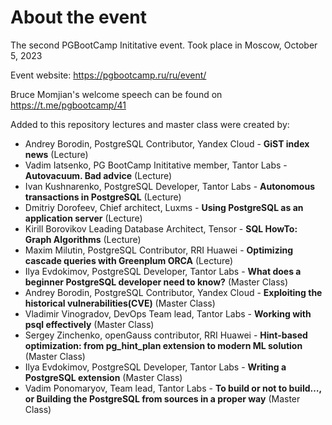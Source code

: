 # About the event
The second PGBootCamp Inititative event.
Took place in Moscow, October 5, 2023

Event website: https://pgbootcamp.ru/ru/event/

Bruce Momjian's welcome speech can be found on https://t.me/pgbootcamp/41

Added to this repository lectures and master class were created by:

* Andrey Borodin, PostgreSQL Contributor, Yandex Cloud - **GiST index news** (Lecture)
* Vadim Iatsenko, PG BootCamp Inititative member, Tantor Labs - **Autovacuum. Bad advice** (Lecture)
* Ivan Kushnarenko, PostgreSQL Developer, Tantor Labs - **Autonomous transactions in PostgreSQL** (Lecture)
* Dmitriy Dorofeev, Chief architect, Luxms - **Using PostgreSQL as an application server** (Lecture)
* Kirill Borovikov Leading Database Architect, Tensor - **SQL HowTo: Graph Algorithms** (Lecture)
* Maxim Milutin, PostgreSQL Contributor, RRI Huawei - **Optimizing cascade queries with Greenplum ORCA** (Lecture)
* Ilya Evdokimov, PostgreSQL Developer, Tantor Labs - **What does a beginner PostgreSQL developer need to know?** (Master Class)
* Andrey Borodin, PostgreSQL Contributor, Yandex Cloud - **Exploiting the historical vulnerabilities(CVE)** (Master Class)
* Vladimir Vinogradov, DevOps Team lead, Tantor Labs - **Working with psql effectively** (Master Class)
* Sergey Zinchenko, openGauss contributor, RRI Huawei - **Hint-based optimization: from pg_hint_plan extension to modern ML solution** (Master Class)
* Ilya Evdokimov, PostgreSQL Developer, Tantor Labs - **Writing a PostgreSQL extension** (Master Class)
* Vadim Ponomaryov, Team lead, Tantor Labs - **To build or not to build…, or Building the PostgreSQL from sources in a proper way** (Master Class)
